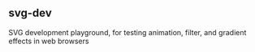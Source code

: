 ## svg-dev

SVG development playground, for testing animation, filter, and gradient effects in web browsers
